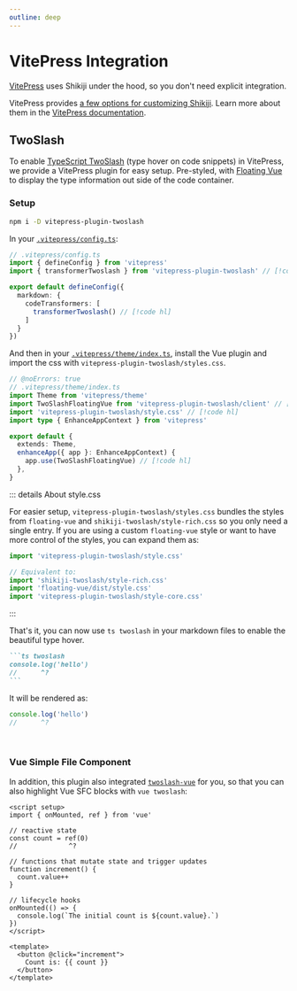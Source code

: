 ```yaml
---
outline: deep
---
```


# VitePress Integration

[VitePress](https://vitepress.dev/) uses Shikiji under the hood, so you don't need explicit integration.

VitePress provides [a few options for customizing Shikiji](https://github.com/vuejs/vitepress/blob/main/src/node/markdown/markdown.ts#L66-L112). Learn more about them in the [VitePress documentation](https://vitepress.dev/reference/site-config#markdown).

## TwoSlash

To enable [TypeScript TwoSlash](/packages/twoslash) (type hover on code snippets) in VitePress, we provide a VitePress plugin for easy setup. Pre-styled, with [Floating Vue](https://floating-vue.starpad.dev/) to display the type information out side of the code container.

<Badges name="vitepress-plugin-twoslash" />

### Setup

```bash
npm i -D vitepress-plugin-twoslash
```

In your [`.vitepress/config.ts`](https://vitepress.dev/reference/site-config):

```ts twoslash
// .vitepress/config.ts
import { defineConfig } from 'vitepress'
import { transformerTwoslash } from 'vitepress-plugin-twoslash' // [!code hl]

export default defineConfig({
  markdown: {
    codeTransformers: [
      transformerTwoslash() // [!code hl]
    ]
  }
})
```

And then in your [`.vitepress/theme/index.ts`](https://vitepress.dev/guide/custom-theme), install the Vue plugin and import the css with `vitepress-plugin-twoslash/styles.css`.

```ts twoslash
// @noErrors: true
// .vitepress/theme/index.ts
import Theme from 'vitepress/theme'
import TwoSlashFloatingVue from 'vitepress-plugin-twoslash/client' // [!code hl]
import 'vitepress-plugin-twoslash/style.css' // [!code hl]
import type { EnhanceAppContext } from 'vitepress'

export default {
  extends: Theme,
  enhanceApp({ app }: EnhanceAppContext) {
    app.use(TwoSlashFloatingVue) // [!code hl]
  },
}
```

::: details About style.css

For easier setup, `vitepress-plugin-twoslash/styles.css` bundles the styles from `floating-vue` and `shikiji-twoslash/style-rich.css` so you only need a single entry. If you are using a custom `floating-vue` style or want to have more control of the styles, you can expand them as:

```ts
import 'vitepress-plugin-twoslash/style.css'

// Equivalent to:
import 'shikiji-twoslash/style-rich.css'
import 'floating-vue/dist/style.css'
import 'vitepress-plugin-twoslash/style-core.css'
```

:::

That's it, you can now use `ts twoslash` in your markdown files to enable the beautiful type hover.

````md
```ts twoslash
console.log('hello')
//      ^?
```
````

It will be rendered as:

```ts twoslash
console.log('hello')
//      ^?
```

<br> <!-- leaving some space for the query above -->

### Vue Simple File Component

In addition, this plugin also integrated [`twoslash-vue`](https://github.com/antfu/twoslash-vue) for you, so that you can also highlight Vue SFC blocks with `vue twoslash`:

```vue twoslash
<script setup>
import { onMounted, ref } from 'vue'

// reactive state
const count = ref(0)
//             ^?

// functions that mutate state and trigger updates
function increment() {
  count.value++
}

// lifecycle hooks
onMounted(() => {
  console.log(`The initial count is ${count.value}.`)
})
</script>

<template>
  <button @click="increment">
    Count is: {{ count }}
  </button>
</template>
```
